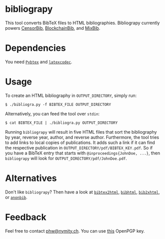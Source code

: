 bibliograpy
===========

This tool converts BibTeX files to HTML bibliographies.  Bibliograpy currently
powers [CensorBib](https://censorbib.nymity.ch),
[BlockchainBib](https://allquantor.at/blockchainbib/), and
[MixBib](https://bib.mixnetworks.org).

Dependencies
============

You need [`Pybtex`](http://pybtex.sourceforge.net/) and
[`latexcodec`](https://github.com/mcmtroffaes/latexcodec).

Usage
=====

To create an HTML bibliography in `OUTPUT_DIRECTORY`, simply run:

    $ ./bibliogra.py -f BIBTEX_FILE OUTPUT_DIRECTORY

Alternatively, you can feed the tool over `stdin`:

    $ cat BIBTEX_FILE | ./bibliogra.py OUTPUT_DIRECTORY

Running `bibliograpy` will result in five HTML files that sort the
bibliography by year, reverse year, author, and reverse author.  Furthermore,
the tool tries to add links to local copies of publications.  It adds such a
link if it can find the respective publication in
`OUTPUT_DIRECTORY/pdf/BIBTEX_KEY.pdf`.  So if you have a BibTeX entry that
starts with `@inproceedings{JohnDoe, ...}`, then `bibliograpy` will look for
`OUTPUT_DIRECTORY/pdf/JohnDoe.pdf`.

Alternatives
============
Don't like `bibliograpy`?  Then have a look at
[`bibtex2html`](https://www.lri.fr/~filliatr/bibtex2html/),
[`bibhtml`](http://nxg.me.uk/dist/bibhtml/),
[`bib2xhtml`](http://www.spinellis.gr/sw/textproc/bib2xhtml/), or
[`anonbib`](https://gitweb.torproject.org/anonbib.git).

Feedback
========
Feel free to contact <phw@nymity.ch>.  You can use
[this](https://nymity.ch/openpgp_public_key.txt) OpenPGP key.
